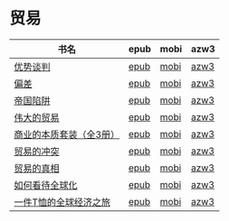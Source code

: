 # 贸易

| 书名 | epub | mobi | azw3 |
| --- | --- | --- | --- |
| [优势谈判](http://ct.dalanmei.com/f/31084289-582388651-76a76b) | [epub](http://ct.dalanmei.com/f/31084289-582388651-76a76b) | [mobi](http://ct.dalanmei.com/f/31084289-582394418-a22ab4) | [azw3](http://ct.dalanmei.com/f/31084289-582391898-e76b3c) |
| [偏差](http://ct.dalanmei.com/f/31084289-577383583-edad55) | [epub](http://ct.dalanmei.com/f/31084289-577383583-edad55) | [mobi](http://ct.dalanmei.com/f/31084289-577384179-9ff09c) | [azw3](http://ct.dalanmei.com/f/31084289-577385758-8afc1d) |
| [帝国陷阱](http://ct.dalanmei.com/f/31084289-570129206-763f2a) | [epub](http://ct.dalanmei.com/f/31084289-570129206-763f2a) | [mobi](http://ct.dalanmei.com/f/31084289-570271815-ada3e8) | [azw3](http://ct.dalanmei.com/f/31084289-571410463-ff17b7) |
| [伟大的贸易](http://ct.dalanmei.com/f/31084289-571728637-eecc2f) | [epub](http://ct.dalanmei.com/f/31084289-571728637-eecc2f) | [mobi](http://ct.dalanmei.com/f/31084289-572087711-e2239f) | [azw3](http://ct.dalanmei.com/f/31084289-572112710-58ac28) |
| [商业的本质套装（全3册）](http://ct.dalanmei.com/f/31084289-571543685-1ec07d) | [epub](http://ct.dalanmei.com/f/31084289-571543685-1ec07d) | [mobi](http://ct.dalanmei.com/f/31084289-571814323-89e37d) | [azw3](http://ct.dalanmei.com/f/31084289-572196640-705d91) |
| [贸易的冲突](http://ct.dalanmei.com/f/31084289-571548326-987605) | [epub](http://ct.dalanmei.com/f/31084289-571548326-987605) | [mobi](http://ct.dalanmei.com/f/31084289-571818819-c1062b) | [azw3](http://ct.dalanmei.com/f/31084289-572198892-6bc07c) |
| [贸易的真相](http://ct.dalanmei.com/f/31084289-571555664-ac31e3) | [epub](http://ct.dalanmei.com/f/31084289-571555664-ac31e3) | [mobi](http://ct.dalanmei.com/f/31084289-571908841-388bbd) | [azw3](http://ct.dalanmei.com/f/31084289-572203134-c9d738) |
| [如何看待全球化](http://ct.dalanmei.com/f/31084289-571496078-54b06f) | [epub](http://ct.dalanmei.com/f/31084289-571496078-54b06f) | [mobi](http://ct.dalanmei.com/f/31084289-571773902-f34eb0) | [azw3](http://ct.dalanmei.com/f/31084289-571918785-26ef80) |
| [一件T恤的全球经济之旅](http://ct.dalanmei.com/f/31084289-571584496-57b2ed) | [epub](http://ct.dalanmei.com/f/31084289-571584496-57b2ed) | [mobi](http://ct.dalanmei.com/f/31084289-571735468-a44d28) | [azw3](http://ct.dalanmei.com/f/31084289-571853250-9e4409) |
